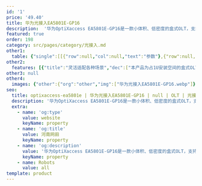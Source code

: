 ```yaml
---
id: '1'
price: '49.40'
title: 华为光接入EA5801E-GP16
description:  '华为OptiXaccess EA5801E-GP16是一款小体积、低密度的盒式OLT，支持FTTH建网模式，为用户提供宽带、语音、视频、监控等多业务统一承载平台。实现一张光纤网覆盖全业务，简化网络架构，降低OPEX。'
featured: true
order: 198
category: src/pages/category/光接入.md
other1: 
  table: {"single":[[{"row":null,"col":null,"text":"参数"},{"row":null,"col":null,"text":"华为光接入EA5801E-GP16"}],[{"row":null,"col":null,"text":"尺寸（宽×深×高）"},{"row":null,"col":null,"text":"不带挂耳：442mm×220mm×43.6mm\n带IEC挂耳：482.6mm×220×43.6mm\n带ETSI挂耳：535mm×220mm×43.6mm"}],[{"row":null,"col":null,"text":"满配最大重量（直流）"},{"row":null,"col":null,"text":"4.2kg"}],[{"row":null,"col":null,"text":"满配最大重量（交流）"},{"row":null,"col":null,"text":"4.6kg"}],[{"row":null,"col":null,"text":"供电方式"},{"row":null,"col":null,"text":"直流供电（双路备份）\n交流供电（双路备份）"}],[{"row":null,"col":null,"text":"工作电压范围"},{"row":null,"col":null,"text":"直流供电：-38.4V～-72V\n交流供电：100V～240V"}],[{"row":null,"col":null,"text":"额定电压"},{"row":null,"col":null,"text":"直流供电：-48V/-60V\n交流供电：110V/220V"}],[{"row":null,"col":null,"text":"最大输入电流"},{"row":null,"col":null,"text":"直流供电：6A\n交流供电：2.5A"}],[{"row":null,"col":null,"text":"工作环境温度"},{"row":null,"col":null,"text":" -40℃ ～ +65℃，最低启动温度为-25°C。\n说明\n+65℃指业务框进风口的温度。"}],[{"row":null,"col":null,"text":"工作环境湿度"},{"row":null,"col":null,"text":"5%RH～95%RH"}],[{"row":null,"col":null,"text":"气压环境"},{"row":null,"col":null,"text":"70kPa～106kPa"}],[{"row":null,"col":null,"text":"海拔高度"},{"row":null,"col":null,"text":"4000m以下，空气密度会随海拔变化，从而影响设备散热能力，所以工作环境温度会随海拔变化。"}],[{"row":null,"col":null,"text":"系统转发容量"},{"row":null,"col":null,"text":"140Gbit/s"}],[{"row":null,"col":null,"text":"MAC地址数"},{"row":null,"col":null,"text":"32768"}],[{"row":null,"col":null,"text":"接入ONT数"},{"row":null,"col":null,"text":"1024"}],[{"row":null,"col":null,"text":"IPv4路由表"},{"row":null,"col":null,"text":"8192"}],[{"row":null,"col":null,"text":"IPv6路由表"},{"row":null,"col":null,"text":"4096"}],[{"row":null,"col":null,"text":"ARP表"},{"row":null,"col":null,"text":"16384"}],[{"row":null,"col":null,"text":"满负荷误码率"},{"row":null,"col":null,"text":"端口满负荷传输时，比特差错率（误码率）<10 e-7。"}],[{"row":null,"col":null,"text":"10GE/GE上行端口数"},{"row":null,"col":null,"text":"4"}],[{"row":null,"col":null,"text":"业务端口数"},{"row":null,"col":null,"text":"16 GPON"}],[{"row":null,"col":null,"text":"功耗"},{"row":null,"col":null,"text":"静态功耗：55W\n典型功耗：95W\n最大功耗：140W\n说明\n设备的功耗是在以下条件下测试得出：\n• 静态功耗：25°C常温，光口不插入任何光模块，不配置任何业务。\n• 典型功耗：25℃常温，上行4*10GE，用户侧16*GPON，配置满业务，满流量。\n• 最大功耗：65℃高温，上行4*10GE，用户侧16*GPON，配置满业务，满流量。"}]]}
other2:
  features: [{"title":"灵活适配各种场景","dec":["本产品为占1U安装空间的盒式OLT产品，适用于小规模接入点汇聚场景。适合企业级轻量化部署，一台OLT设备满足单企业或园区内业务承载要求。"]},{"title":"快速部署，安装方便","dec":["本产品可安装在室内机柜或室外柜中。室外安装场景可适应高温部署，部署简易，能大量减少部署人力成本和机柜空间需求。"]}]
other3: null
other4:
  images: {"other":{"org":"other","img":["华为光接入EA5801E-GP16.webp"]}}
seo:
  title: optixaccess-ea5801e | 华为光接入EA5801E-GP16 | null | OLT | 光接入 | 企业光网络
  description: '华为OptiXaccess EA5801E-GP16是一款小体积、低密度的盒式OLT，支持FTTH建网模式，为用户提供宽带、语音、视频、监控等多业务统一承载平台。实现一张光纤网覆盖全业务，简化网络架构，降低OPEX。'
  extra:
    - name: 'og:type'
      value: website
      keyName: property
    - name: 'og:title'
      value: 河南网田
      keyName: property
    - name: 'og:description'
      value: '华为OptiXaccess EA5801E-GP16是一款小体积、低密度的盒式OLT，支持FTTH建网模式，为用户提供宽带、语音、视频、监控等多业务统一承载平台。实现一张光纤网覆盖全业务，简化网络架构，降低OPEX。'
      keyName: property
    - name: Robots
      value: all
template: product
---
```

